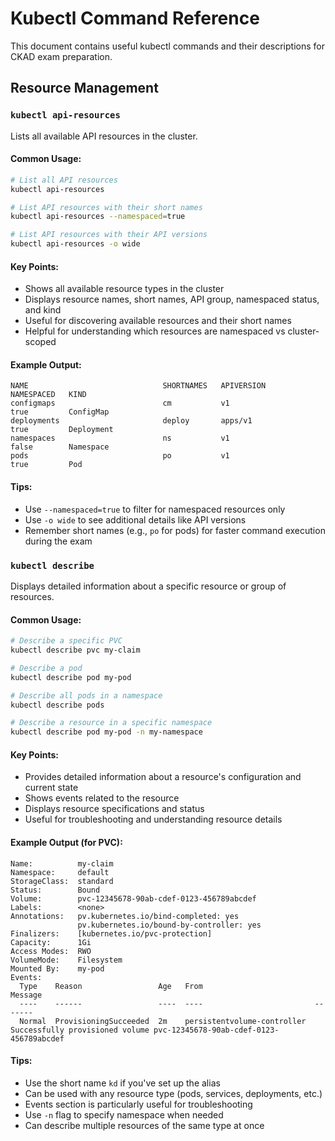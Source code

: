 # Kubectl Command Reference

This document contains useful kubectl commands and their descriptions for CKAD exam preparation.

## Resource Management

### `kubectl api-resources`
Lists all available API resources in the cluster.

#### Common Usage:
```bash
# List all API resources
kubectl api-resources

# List API resources with their short names
kubectl api-resources --namespaced=true

# List API resources with their API versions
kubectl api-resources -o wide
```

#### Key Points:
- Shows all available resource types in the cluster
- Displays resource names, short names, API group, namespaced status, and kind
- Useful for discovering available resources and their short names
- Helpful for understanding which resources are namespaced vs cluster-scoped

#### Example Output:
```
NAME                              SHORTNAMES   APIVERSION                        NAMESPACED   KIND
configmaps                        cm           v1                                true         ConfigMap
deployments                       deploy       apps/v1                           true         Deployment
namespaces                        ns           v1                                false        Namespace
pods                              po           v1                                true         Pod
```

#### Tips:
- Use `--namespaced=true` to filter for namespaced resources only
- Use `-o wide` to see additional details like API versions
- Remember short names (e.g., `po` for pods) for faster command execution during the exam

### `kubectl describe`
Displays detailed information about a specific resource or group of resources.

#### Common Usage:
```bash
# Describe a specific PVC
kubectl describe pvc my-claim

# Describe a pod
kubectl describe pod my-pod

# Describe all pods in a namespace
kubectl describe pods

# Describe a resource in a specific namespace
kubectl describe pod my-pod -n my-namespace
```

#### Key Points:
- Provides detailed information about a resource's configuration and current state
- Shows events related to the resource
- Displays resource specifications and status
- Useful for troubleshooting and understanding resource details

#### Example Output (for PVC):
```
Name:          my-claim
Namespace:     default
StorageClass:  standard
Status:        Bound
Volume:        pvc-12345678-90ab-cdef-0123-456789abcdef
Labels:        <none>
Annotations:   pv.kubernetes.io/bind-completed: yes
               pv.kubernetes.io/bound-by-controller: yes
Finalizers:    [kubernetes.io/pvc-protection]
Capacity:      1Gi
Access Modes:  RWO
VolumeMode:    Filesystem
Mounted By:    my-pod
Events:
  Type    Reason                 Age   From                         Message
  ----    ------                 ----  ----                         -------
  Normal  ProvisioningSucceeded  2m    persistentvolume-controller  Successfully provisioned volume pvc-12345678-90ab-cdef-0123-456789abcdef
```

#### Tips:
- Use the short name `kd` if you've set up the alias
- Can be used with any resource type (pods, services, deployments, etc.)
- Events section is particularly useful for troubleshooting
- Use `-n` flag to specify namespace when needed
- Can describe multiple resources of the same type at once 